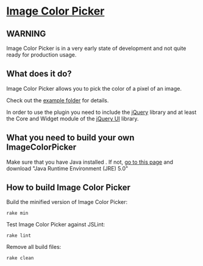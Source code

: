 [Image Color Picker](http://github.com/Skarabaeus/ImageColorPicker)
===================================================================

WARNING
-------
Image Color Picker is in a very early state of development and not quite
ready for production usage.

What does it do?
----------------

Image Color Picker allows you to pick the color of a pixel of an image.

Check out the [example folder](http://github.com/Skarabaeus/ImageColorPicker/tree/master/example)
for details.

In order to use the plugin you need to include the [jQuery](http://jquery.com) library and at least the Core and Widget module of the [jQuery UI](http://jqueryui.com/) library.


What you need to build your own ImageColorPicker
------------------------------------------------
Make sure that you have Java installed .
If not, [go to this page](http://java.sun.com/javase/downloads/index.jsp) and download "Java Runtime Environment (JRE) 5.0"

How to build Image Color Picker
-----------------------------

Build the minified version of Image Color Picker:

    rake min
    
Test Image Color Picker against JSLint:

    rake lint

Remove all build files:
  
    rake clean


